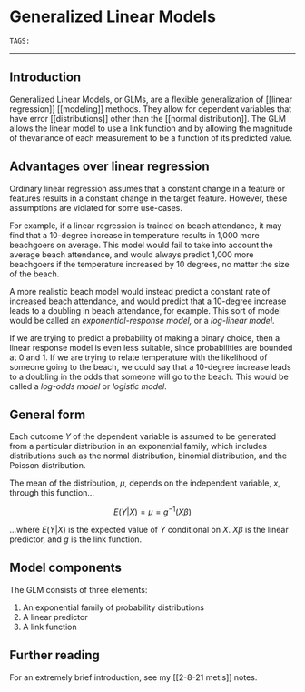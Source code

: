 # Generalized Linear Models
`TAGS:` 

---
## Introduction
Generalized Linear Models, or GLMs, are a flexible generalization of [[linear regression]] [[modeling]] methods. They allow for dependent variables that have error [[distributions]] other than the [[normal distribution]]. The GLM allows the linear model to use a link function and by allowing the magnitude of thevariance of each measurement to be a function of its predicted value. 

## Advantages over linear regression
Ordinary linear regression assumes that a constant change in a feature or features results in a constant change in the target feature. However, these assumptions are violated for some use-cases. 

For example, if a linear regression is trained on beach attendance, it may find that a 10-degree increase in temperature results in 1,000 more beachgoers on average. This model would fail to take into account the average beach attendance, and would always predict 1,000 more beachgoers if the temperature increased by 10 degrees, no matter the size of the beach. 

A more realistic beach model would instead predict a constant rate of increased beach attendance, and would predict that a 10-degree increase leads to a doubling in beach attendance, for example. This sort of model would be called an *exponential-response model,* or a *log-linear model*. 

If we are trying to predict a probability of making a binary choice, then a linear response model is even less suitable, since probabilities are bounded at 0 and 1. If we are trying to relate temperature with the likelihood of someone going to the beach, we could say that a 10-degree increase leads to a doubling in the odds that someone will go to the beach. This would be called a *log-odds model* or *logistic model*. 

## General form
Each outcome $Y$ of the dependent variable is assumed to be generated from a particular distribution in an exponential family, which includes distributions such as the normal distribution, binomial distribution, and the Poisson distribution. 

The mean of the distribution, $\mu$, depends on the independent variable, $x$, through this function...

$$
E(Y|X)=\mu=g^{-1}(X\beta)
$$

...where $E(Y|X)$ is the expected value of $Y$ conditional on $X$. $X\beta$ is the linear predictor, and $g$ is the link function. 

## Model components
The GLM consists of three elements:
1. An exponential family of probability distributions
2. A linear predictor
3. A link function

## Further reading
For an extremely brief introduction, see my [[2-8-21 metis]] notes.